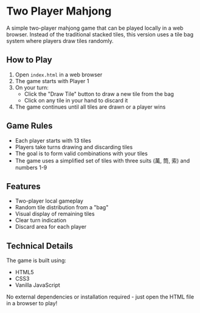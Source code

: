# Two Player Mahjong

A simple two-player mahjong game that can be played locally in a web browser. Instead of the traditional stacked tiles, this version uses a tile bag system where players draw tiles randomly.

## How to Play

1. Open `index.html` in a web browser
2. The game starts with Player 1
3. On your turn:
   - Click the "Draw Tile" button to draw a new tile from the bag
   - Click on any tile in your hand to discard it
4. The game continues until all tiles are drawn or a player wins

## Game Rules

- Each player starts with 13 tiles
- Players take turns drawing and discarding tiles
- The goal is to form valid combinations with your tiles
- The game uses a simplified set of tiles with three suits (萬, 筒, 索) and numbers 1-9

## Features

- Two-player local gameplay
- Random tile distribution from a "bag"
- Visual display of remaining tiles
- Clear turn indication
- Discard area for each player

## Technical Details

The game is built using:
- HTML5
- CSS3
- Vanilla JavaScript

No external dependencies or installation required - just open the HTML file in a browser to play! 
